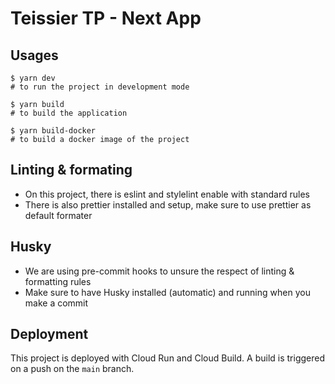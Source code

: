 # Teissier TP - Next App

## Usages

```shell
$ yarn dev
# to run the project in development mode
```

```shell
$ yarn build
# to build the application
```

```shell
$ yarn build-docker
# to build a docker image of the project
```

## Linting & formating

- On this project, there is eslint and stylelint enable with standard rules
- There is also prettier installed and setup, make sure to use prettier as default formater

## Husky

- We are using pre-commit hooks to unsure the respect of linting & formatting rules
- Make sure to have Husky installed (automatic) and running when you make a commit

## Deployment

This project is deployed with Cloud Run and Cloud Build. A build is triggered on a push on the `main` branch.
